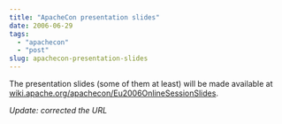 ```yaml
---
title: "ApacheCon presentation slides"
date: 2006-06-29
tags: 
  - "apachecon"
  - "post"
slug: apachecon-presentation-slides
---
```


The presentation slides (some of them at least) will be made available at [wiki.apache.org/apachecon/Eu2006OnlineSessionSlides](http://wiki.apache.org/apachecon/Eu2006OnlineSessionSlides).

_Update: corrected the URL_
